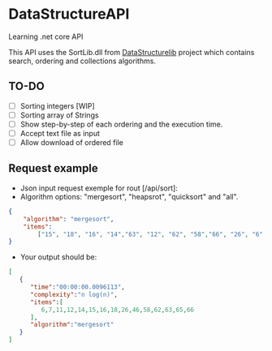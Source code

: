 # DataStructureAPI
Learning .net core API

This API uses the SortLib.dll from [DataStructurelib](https://github.com/Elaynne/DataStructureLib) project which contains search, ordering  and collections algorithms.

## TO-DO

* [ ] Sorting integers [WIP]
* [ ] Sorting array of Strings
* [ ] Show step-by-step of each ordering and the execution time.
* [ ] Accept text file as input
* [ ] Allow download of ordered file

## Request example

* Json input request exemple for rout [/api/sort]:
* Algorithm options: "mergesort", "heapsrot", "quicksort" and "all".

```json
{
	"algorithm": "mergesort",
	"items":
		["15", "18", "16", "14","63", "12", "62", "58","66", "26", "6", "65","46", "11", "7"]
}
````
* Your output should be:
```json
[
   {
      "time":"00:00:00.0096113",
      "complexity":"n log(n)",
      "items":[
         6,7,11,12,14,15,16,18,26,46,58,62,63,65,66
      ],
      "algorithm":"mergesort"
   }
]
````
